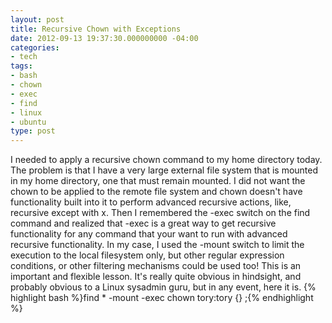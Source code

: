 ```yaml
---
layout: post
title: Recursive Chown with Exceptions
date: 2012-09-13 19:37:30.000000000 -04:00
categories:
- tech
tags:
- bash
- chown
- exec
- find
- linux
- ubuntu
type: post
---
```

I needed to apply a recursive chown command to my home directory today. The problem is that I have a very large external file system that is mounted in my home directory, one that must remain mounted. I did not want the chown to be applied to the remote file system and chown doesn't have functionality built into it to perform advanced recursive actions, like, recursive except with x. Then I remembered the -exec switch on the find command and realized that -exec is a great way to get recursive functionality for any command that your want to run with advanced recursive functionality. In my case, I used the -mount switch to limit the execution to the local filesystem only, but other regular expression conditions, or other filtering mechanisms could be used too! This is an important and flexible lesson. It's really quite obvious in hindsight, and probably obvious to a Linux sysadmin guru, but in any event, here it is.
{% highlight bash %}find * -mount -exec chown tory:tory {} ;\{% endhighlight %}
